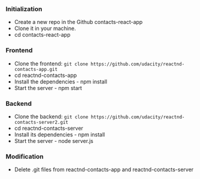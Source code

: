### Initialization
- Create a new repo in the Github contacts-react-app
- Clone it in your machine.
- cd contacts-react-app

### Frontend
- Clone the frontend: `git clone https://github.com/udacity/reactnd-contacts-app.git`
- cd reactnd-contacts-app
- Install the dependencies - npm install
- Start the server - npm start

### Backend
- Clone the backend: `git clone https://github.com/udacity/reactnd-contacts-server2.git`
- cd reactnd-contacts-server
- Install its dependencies - npm install
- Start the server - node server.js

### Modification
- Delete .git files from reactnd-contacts-app and reactnd-contacts-server
